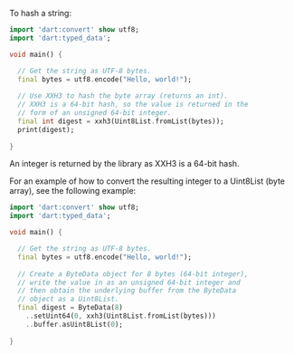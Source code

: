 To hash a string:
```dart
import 'dart:convert' show utf8;
import 'dart:typed_data';

void main() {

  // Get the string as UTF-8 bytes.
  final bytes = utf8.encode("Hello, world!");
  
  // Use XXH3 to hash the byte array (returns an int).
  // XXH3 is a 64-bit hash, so the value is returned in the
  // form of an unsigned 64-bit integer.
  final int digest = xxh3(Uint8List.fromList(bytes));
  print(digest);
  
}
```

An integer is returned by the library as XXH3 is a 64-bit hash.

For an example of how to convert the resulting integer to a
Uint8List (byte array), see the following example:
```dart
import 'dart:convert' show utf8;
import 'dart:typed_data';

void main() {

  // Get the string as UTF-8 bytes.
  final bytes = utf8.encode("Hello, world!");
  
  // Create a ByteData object for 8 bytes (64-bit integer),
  // write the value in as an unsigned 64-bit integer and
  // then obtain the underlying buffer from the ByteData
  // object as a Uint8List.
  final digest = ByteData(8)
    ..setUint64(0, xxh3(Uint8List.fromList(bytes)))
    ..buffer.asUint8List(0);
  
}
```